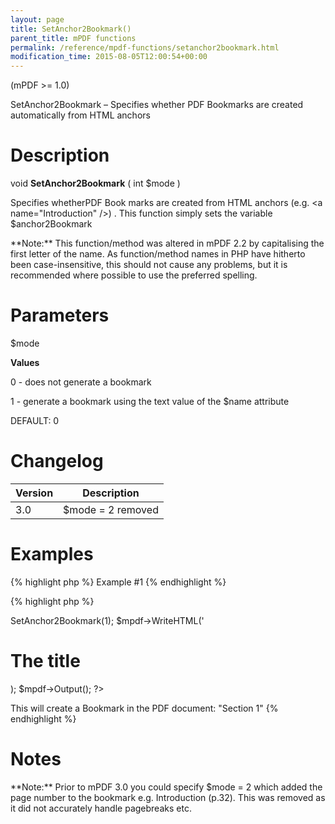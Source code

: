 ```yaml
---
layout: page
title: SetAnchor2Bookmark()
parent_title: mPDF functions
permalink: /reference/mpdf-functions/setanchor2bookmark.html
modification_time: 2015-08-05T12:00:54+00:00
---
```


(mPDF >= 1.0)

SetAnchor2Bookmark – Specifies whether PDF Bookmarks are created automatically from HTML anchors

# Description

void **SetAnchor2Bookmark** ( int <span class="parameter">$mode</span> )

Specifies whetherPDF Book marks are created from HTML anchors (e.g. &lt;a name="Introduction" /&gt;) . This function simply sets the variable <span class="parameter">$anchor2Bookmark</span>

<div class="alert alert-info" role="alert">**Note:** This function/method was altered in mPDF 2.2 by capitalising the first letter of the name. As function/method names in PHP have hitherto been case-insensitive, this should not cause any problems, but it is recommended where possible to use the preferred spelling.</div>

# Parameters

<span class="parameter">$mode</span>

**Values**

0 - does not generate a bookmark

1 - generate a bookmark using the text value of the <span class="parameter">$name</span> attribute

<span class="smallblock">DEFAULT</span>: 0<span class="smallblock"> </span>

# Changelog

<table class="table"> <thead>
<tr> <th>Version</th><th>Description</th> </tr>
</thead> <tbody>
<tr>
<td>3.0</td>
<td><span class="parameter">$mode</span> = 2 removed</td>
</tr>
</tbody> </table>

# Examples

{% highlight php %}
Example #1
{% endhighlight %}

{% highlight php %}
<?php

$mpdf = new mPDF();

$mpdf->SetAnchor2Bookmark(1);

$mpdf->WriteHTML('<h1><a name="Section 1" />The title</h1>);

$mpdf->Output();

?>

This will create a Bookmark in the PDF document: "Section 1"
{% endhighlight %}

# Notes

<div class="alert alert-info" role="alert">**Note:** Prior to mPDF 3.0 you could specify <span class="parameter">$mode</span> = 2 which added the page number to the bookmark e.g. Introduction (p.32). This was removed as it did not accurately handle pagebreaks etc.</div>
